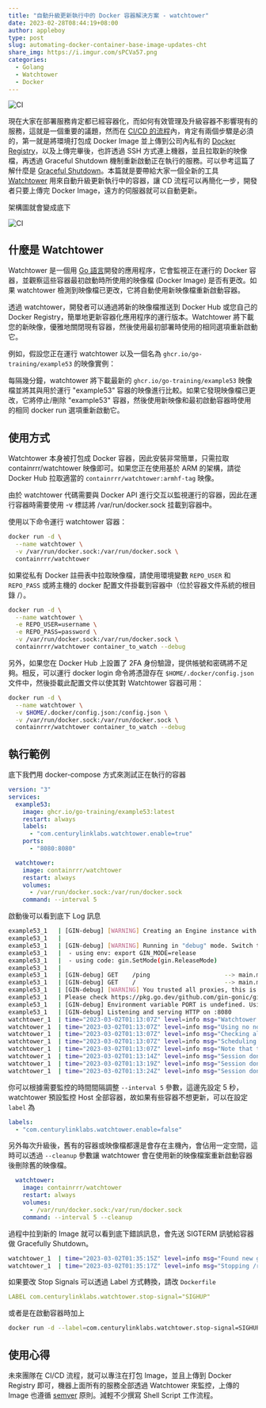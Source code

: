 ```yaml
---
title: "自動升級更新執行中的 Docker 容器解決方案 - watchtower"
date: 2023-02-28T08:44:19+08:00
author: appleboy
type: post
slug: automating-docker-container-base-image-updates-cht
share_img: https://i.imgur.com/sPCVa57.png
categories:
  - Golang
  - Watchtower
  - Docker
---
```


![CI](https://i.imgur.com/XbonwAZ.png)

現在大家在部署服務肯定都已經容器化，而如何有效管理及升級容器不影響現有的服務，這就是一個重要的議題，然而在 [CI/CD 的流程](https://zh.wikipedia.org/zh-tw/CI/CD)內，肯定有兩個步驟是必須的，第一就是將環境打包成 Docker Image 並上傳到公司內私有的 [Docker Registry](https://docs.docker.com/registry/)，以及上傳完畢後，也許透過 SSH 方式連上機器，並且拉取新的映像檔，再透過 Graceful Shutdown 機制重新啟動正在執行的服務。可以參考這篇了解什麼是 [Graceful Shutdown](https://blog.wu-boy.com/2020/02/what-is-graceful-shutdown-in-golang/)。本篇就是要帶給大家一個全新的工具 [Watchtower](https://containrrr.dev/watchtower) 用來自動升級更新執行中的容器，讓 CD 流程可以再簡化一步，開發者只要上傳完 Docker Image，遠方的伺服器就可以自動更新。

<!--more-->

架構圖就會變成底下

![CI](https://i.imgur.com/sPCVa57.png)

## 什麼是 Watchtower

Watchtower 是一個用 [Go 語言](https://go.dev)開發的應用程序，它會監視正在運行的 Docker 容器，並觀察這些容器最初啟動時所使用的映像檔 (Docker Image) 是否有更改。如果 watchtower 檢測到映像檔已更改，它將自動使用新映像檔重新啟動容器。

透過 watchtower，開發者可以通過將新的映像檔推送到 Docker Hub 或您自己的 Docker Registry，簡單地更新容器化應用程序的運行版本。Watchtower 將下載您的新映像，優雅地關閉現有容器，然後使用最初部署時使用的相同選項重新啟動它。

例如，假設您正在運行 watchtower 以及一個名為 `ghcr.io/go-training/example53` 的映像實例：

每隔幾分鐘，watchtower 將下載最新的 `ghcr.io/go-training/example53` 映像檔並將其與用於運行 "example53" 容器的映像進行比較。如果它發現映像檔已更改，它將停止/刪除 "example53" 容器，然後使用新映像和最初啟動容器時使用的相同 docker run 選項重新啟動它。

## 使用方式

Watchtower 本身被打包成 Docker 容器，因此安裝非常簡單，只需拉取 containrrr/watchtower 映像即可。如果您正在使用基於 ARM 的架構，請從 Docker Hub 拉取適當的 `containrrr/watchtower:armhf-tag` 映像。

由於 watchtower 代碼需要與 Docker API 進行交互以監視運行的容器，因此在運行容器時需要使用 -v 標誌將 /var/run/docker.sock 挂載到容器中。

使用以下命令運行 watchtower 容器：

```sh
docker run -d \
  --name watchtower \
  -v /var/run/docker.sock:/var/run/docker.sock \
  containrrr/watchtower
```

如果從私有 Docker 註冊表中拉取映像檔，請使用環境變數 `REPO_USER` 和 `REPO_PASS` 或將主機的 docker 配置文件掛載到容器中（位於容器文件系統的根目錄 /）。

```sh
docker run -d \
  --name watchtower \
  -e REPO_USER=username \
  -e REPO_PASS=password \
  -v /var/run/docker.sock:/var/run/docker.sock \
  containrrr/watchtower container_to_watch --debug
```

另外，如果您在 Docker Hub 上設置了 2FA 身份驗證，提供帳號和密碼將不足夠。相反，可以運行 docker login 命令將憑證存在 `$HOME/.docker/config.json` 文件中，然後掛載此配置文件以使其對 Watchtower 容器可用：

```sh
docker run -d \
  --name watchtower \
  -v $HOME/.docker/config.json:/config.json \
  -v /var/run/docker.sock:/var/run/docker.sock \
  containrrr/watchtower container_to_watch --debug
```

## 執行範例

底下我們用 docker-compose 方式來測試正在執行的容器

```yml
version: "3"
services:
  example53:
    image: ghcr.io/go-training/example53:latest
    restart: always
    labels:
      - "com.centurylinklabs.watchtower.enable=true"
    ports:
      - "8080:8080"

  watchtower:
    image: containrrr/watchtower
    restart: always
    volumes:
      - /var/run/docker.sock:/var/run/docker.sock
    command: --interval 5
```

啟動後可以看到底下 Log 訊息

```sh
example53_1   | [GIN-debug] [WARNING] Creating an Engine instance with the Logger and Recovery middleware already attached.
example53_1   |
example53_1   | [GIN-debug] [WARNING] Running in "debug" mode. Switch to "release" mode in production.
example53_1   |  - using env: export GIN_MODE=release
example53_1   |  - using code: gin.SetMode(gin.ReleaseMode)
example53_1   |
example53_1   | [GIN-debug] GET    /ping                     --> main.main.func1 (3 handlers)
example53_1   | [GIN-debug] GET    /                         --> main.main.func2 (3 handlers)
example53_1   | [GIN-debug] [WARNING] You trusted all proxies, this is NOT safe. We recommend you to set a value.
example53_1   | Please check https://pkg.go.dev/github.com/gin-gonic/gin#readme-don-t-trust-all-proxies for details.
example53_1   | [GIN-debug] Environment variable PORT is undefined. Using port :8080 by default
example53_1   | [GIN-debug] Listening and serving HTTP on :8080
watchtower_1  | time="2023-03-02T01:13:07Z" level=info msg="Watchtower 1.5.3"
watchtower_1  | time="2023-03-02T01:13:07Z" level=info msg="Using no notifications"
watchtower_1  | time="2023-03-02T01:13:07Z" level=info msg="Checking all containers (except explicitly disabled with label)"
watchtower_1  | time="2023-03-02T01:13:07Z" level=info msg="Scheduling first run: 2023-03-02 01:13:12 +0000 UTC"
watchtower_1  | time="2023-03-02T01:13:07Z" level=info msg="Note that the first check will be performed in 4 seconds"
watchtower_1  | time="2023-03-02T01:13:14Z" level=info msg="Session done" Failed=0 Scanned=2 Updated=0 notify=no
watchtower_1  | time="2023-03-02T01:13:19Z" level=info msg="Session done" Failed=0 Scanned=2 Updated=0 notify=no
watchtower_1  | time="2023-03-02T01:13:24Z" level=info msg="Session done" Failed=0 Scanned=2 Updated=0 notify=no
```

你可以根據需要監控的時間間隔調整 `--interval 5` 參數，這邊先設定 5 秒，watchtower 預設監控 Host 全部容器，故如果有些容器不想更新，可以在設定 `label` 為

```yml
labels:
  - "com.centurylinklabs.watchtower.enable=false"
```

另外每次升級後，舊有的容器或映像檔都還是會存在主機內，會佔用一定空間，這時可以透過 `--cleanup` 參數讓 watchtower 會在使用新的映像檔案重新啟動容器後刪除舊的映像檔。

```yml
  watchtower:
    image: containrrr/watchtower
    restart: always
    volumes:
      - /var/run/docker.sock:/var/run/docker.sock
    command: --interval 5 --cleanup
```

過程中拉到新的 Image 就可以看到底下錯誤訊息，會先送 SIGTERM 訊號給容器做 Gracefully Shutdown。

```sh
watchtower_1  | time="2023-03-02T01:35:15Z" level=info msg="Found new ghcr.io/go-training/example53:latest image (040d01951ee2)"
watchtower_1  | time="2023-03-02T01:35:17Z" level=info msg="Stopping /root_example53_1 (57fc95adf8cd) with SIGTERM"
```

如果要改 Stop Signals 可以透過 Label 方式轉換，請改 `Dockerfile`

```yml
LABEL com.centurylinklabs.watchtower.stop-signal="SIGHUP"
```

或者是在啟動容器時加上

```sh
docker run -d --label=com.centurylinklabs.watchtower.stop-signal=SIGHUP someimage
```

## 使用心得

未來團隊在 CI/CD 流程，就可以專注在打包 Image，並且上傳到 Docker Registry 即可，機器上面所有的服務全部透過 Watchtower 來監控，上傳的 Image 也遵循 [semver](https://semver.org/) 原則。減輕不少撰寫 Shell Script 工作流程。
